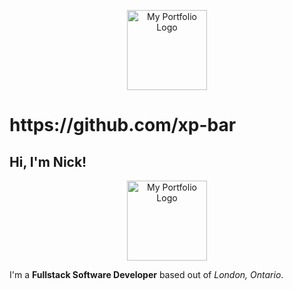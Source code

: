 <p align="center">
<img src="https://nicholasireland.ca/images/logo.svg" alt="My Portfolio Logo" width="128" height="128"/>
</p>

<h1>https://github.com/xp-bar</h1>

<h2>Hi, I'm Nick!</h2>
<p align="center">
<img src="https://nicholasireland.ca/images/alien.svg" alt="My Portfolio Logo" width="128" height="128"/>
</p>

<p>I'm a <strong>Fullstack Software Developer</strong> based out of <em>London, Ontario</em>.</p>
